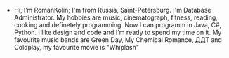 - Hi, I’m RomanKolin; I'm from Russia, Saint-Petersburg. I'm Database Administrator.
My hobbies are music, cinematograph, fitness, reading, cooking and definetely programming.
Now I can programm in Java, C#, Python. I like design and code and I'm ready to spend my time on it.
My favourite music bands are Green Day, My Chemical Romance, ДДТ and Coldplay, my favourite movie is "Whiplash"
